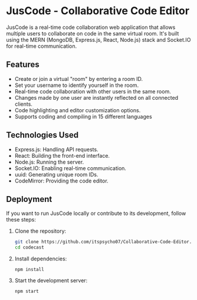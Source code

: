 # JusCode - Collaborative Code Editor

JusCode is a real-time code collaboration web application that allows multiple users to collaborate on code in the same virtual room. It's built using the MERN (MongoDB, Express.js, React, Node.js) stack and Socket.IO for real-time communication.


## Features

- Create or join a virtual "room" by entering a room ID.
- Set your username to identify yourself in the room.
- Real-time code collaboration with other users in the same room.
- Changes made by one user are instantly reflected on all connected clients.
- Code highlighting and editor customization options.
- Supports coding and compiling in 15 different languages

## Technologies Used

- Express.js: Handling API requests.
- React: Building the front-end interface.
- Node.js: Running the server.
- Socket.IO: Enabling real-time communication.
- uuid: Generating unique room IDs.
- CodeMirror: Providing the code editor.


## Deployment

If you want to run JusCode locally or contribute to its development, follow these steps:

1. Clone the repository:

   ```bash
   git clone https://github.com/itspsycho07/Collaborative-Code-Editor.git
   cd codecast
   ```
2. Install dependencies:
   ```
   npm install
   ```
3. Start the development server:
   ```
   npm start
   ```
